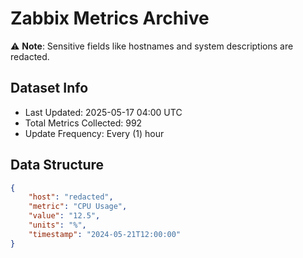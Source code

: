 # Zabbix Metrics Archive

⚠️ **Note**: Sensitive fields like hostnames and system descriptions are redacted.

## Dataset Info
- Last Updated: 2025-05-17 04:00 UTC
- Total Metrics Collected: 992
- Update Frequency: Every (1) hour

## Data Structure
```json
{
    "host": "redacted",
    "metric": "CPU Usage",
    "value": "12.5",
    "units": "%",
    "timestamp": "2024-05-21T12:00:00"
}
```
